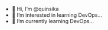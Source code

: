 - 👋 Hi, I’m @quinsika
- 👀 I’m interested in learning DevOps...
- 🌱 I’m currently learning DevOps...

<!---
quinsika/quinsika is a ✨ special ✨ repository because its `README.md` (this file) appears on your GitHub profile.
You can click the Preview link to take a look at your changes.
--->
